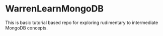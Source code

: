 WarrenLearnMongoDB
==================

This is basic tutorial based repo for exploring rudimentary to intermediate MongoDB concepts. 
